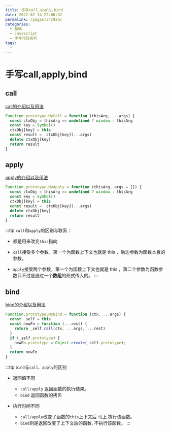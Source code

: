 ```yaml
---
title: 手写call,apply,bind
date: 2022-02-14 22:06:32
permalink: /pages/34c92a/
categories:
  - 基础
  - JavaScript
  - 手写代码系列
tags:
  - 
---
```

# 手写call,apply,bind

## call

[call的介绍以及用法](https://developer.mozilla.org/zh-CN/docs/Web/JavaScript/Reference/Global_Objects/Function/call)

```js
Function.prototype.MyCall = function (thisArg, ...args) {
  const ctxObj = thisArg == undefined ? window : thisArg
  const key = Symbol()
  ctxObj[key] = this
  const result =  ctxObj[key](...args)
  delete ctxObj[key]
  return result
}
```

## apply

[apply的介绍以及用法](https://developer.mozilla.org/zh-CN/docs/Web/JavaScript/Reference/Global_Objects/Function/apply)

```js
Function.prototype.MyApply = function (thisArg, args = []) {
  const ctxObj = thisArg == undefined ? window : thisArg
  const key = Symbol()
  ctxObj[key] = this
  const result =  ctxObj[key](...args)
  delete ctxObj[key]
  return result
}
```

:::tip
`call`和`apply`的区别与联系：

+ 都是用来改变`this`指向

+ `call`接受多个参数，第一个为函数上下文也就是 this ，后边参数为函数本身的参数。

+ `apply`接受两个参数，第一个为函数上下文也就是 this ，第二个参数为函数参数只不过是通过一个**数组**的形式传入的。
:::

## bind

[bind的介绍以及用法](https://developer.mozilla.org/zh-CN/docs/Web/JavaScript/Reference/Global_Objects/Function/bind)

```js
Function.prototype.MyBind = function (ctx, ...args) {
  const _self = this
  const newFn = function (...rest) {
    return _self.call(ctx, ...args, ...rest)
  }
  if (_self.prototype) {
    newFn.prototype = Object.create(_self.prototype);
  }
  return newFn
}
```

:::tip
`bind`与`call、apply`的区别

+ 返回值不同
  + `call/apply` 返回函数的执行结果。
  + `bind` 返回函数的拷贝

+ 执行时间不同
  + `call/apply`改变了函数的`this`上下文后 马上 执行该函数。
  + `bind`则是返回改变了上下文后的函数, 不执行该函数。
:::
